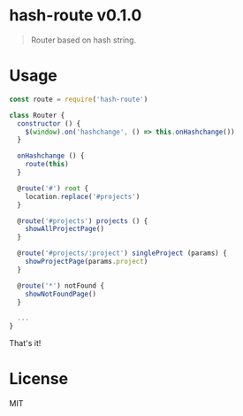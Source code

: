 # hash-route v0.1.0

> Router based on hash string.

# Usage

```js
const route = require('hash-route')

class Router {
  constructor () {
    $(window).on('hashchange', () => this.onHashchange())
  }

  onHashchange () {
    route(this)
  }

  @route('#') root {
    location.replace('#projects')
  }

  @route('#projects') projects () {
    showAllProjectPage()
  }

  @route('#projects/:project') singleProject (params) {
    showProjectPage(params.project)
  }

  @route('*') notFound {
    showNotFoundPage()
  }

  ...
}

```

That's it!

# License

MIT
